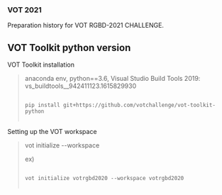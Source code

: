 ### VOT 2021

Preparation history for VOT RGBD-2021 CHALLENGE.

VOT Toolkit python version
-------------------------------------
VOT Toolkit installation
>
> anaconda env, python==3.6, Visual Studio Build Tools 2019: vs_buildtools__942411123.1615829930
> 
>
> <pre>
> <code>
> pip install git+https://github.com/votchallenge/vot-toolkit-python
> </code>
> </pre>



Setting up the VOT workspace
>
> vot initialize <stack-name> --workspace <work-space-path>
>  
> ex)
> <pre>
> <code>
> vot initialize votrgbd2020 --workspace votrgbd2020
> </code>
> </pre>
>
